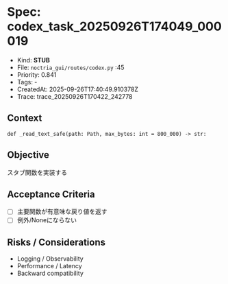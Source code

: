 # Spec: codex_task_20250926T174049_000019
- Kind: **STUB**
- File: `noctria_gui/routes/codex.py` :45
- Priority: 0.841
- Tags: -
- CreatedAt: 2025-09-26T17:40:49.910378Z
- Trace: trace_20250926T170422_242778

## Context
```
def _read_text_safe(path: Path, max_bytes: int = 800_000) -> str:
```

## Objective
スタブ関数を実装する

## Acceptance Criteria
- [ ] 主要関数が有意味な戻り値を返す
- [ ] 例外/Noneにならない

## Risks / Considerations
- Logging / Observability
- Performance / Latency
- Backward compatibility
